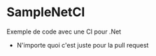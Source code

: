 # SampleNetCI
Exemple de code avec une CI pour .Net

- N'importe quoi c'est juste pour la pull request
